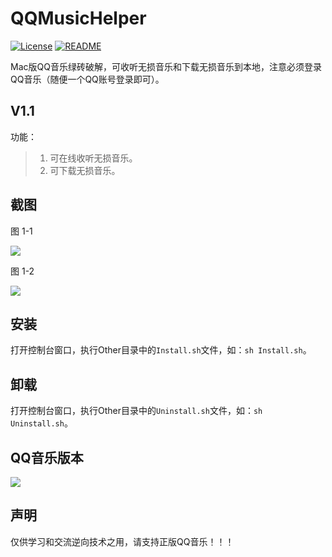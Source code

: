 # QQMusicHelper
[![License](https://img.shields.io/github/license/mashape/apistatus.svg)](LICENSE)
[![README](https://img.shields.io/badge/README-中文-blue.svg)](README-Chinese.md)

Mac版QQ音乐绿砖破解，可收听无损音乐和下载无损音乐到本地，注意必须登录QQ音乐（随便一个QQ账号登录即可）。

## V1.1

功能：

> 1. 可在线收听无损音乐。
> 2. 可下载无损音乐。

## 截图

图 1-1

![](https://ws3.sinaimg.cn/large/006tKfTcly1fqw7xsolgdj30r80ioq6h.jpg)

图 1-2

![](https://ws1.sinaimg.cn/large/006tKfTcgy1fqw81wp5crj30re0jgdmg.jpg)

## 安装

打开控制台窗口，执行Other目录中的`Install.sh`文件，如：`sh Install.sh`。

## 卸载

打开控制台窗口，执行Other目录中的`Uninstall.sh`文件，如：`sh Uninstall.sh`。

## QQ音乐版本

![](https://ws4.sinaimg.cn/large/006tKfTcgy1fqw82xdgxlj30mw0gv41y.jpg)

## 声明

仅供学习和交流逆向技术之用，请支持正版QQ音乐！！！
